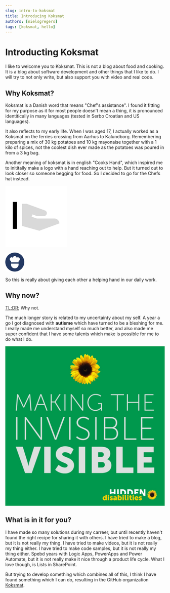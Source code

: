 ```yaml
---
slug: intro-to-koksmat
title: Introducing Koksmat
authors: [nielsgregers]
tags: [koksmat, hello]
---
```


# Introducting Koksmat
I like to welcome you to Koksmat. This is not a blog about food and cooking. It is a blog about software development and other things that I like to do. I will try to not only write, but also support you with video and real code.

## Why Koksmat?

Koksmat is a Danish word that means "Chef's assistance". I found it fitting for my purpose as it for most people doesn't mean a thing, it is pronounced identitically in many languages (tested in Serbo Croatian and US languages).

It also reflects to my early life. When I was aged 17, I actually worked as a Koksmat on the ferries crossing from Aarhus to Kalundborg. Remembering preparing a mix of 30 kg potatoes and 10 kg mayonaise together with a 1 kilo of spices, not the coolest dish ever made as the potatoes was poured in from a 3 kg bag.

Another meaning of koksmat is in english "Cooks Hand", which inspired me to inititally make a logo with a hand reaching out to help. But it turned out to look closer so someone begging for food. So I decided to go for the Chefs hat instead.

![](koksmat%20Icon.png)


![](koksmat%20Icon%20copy.png)

So this is really about giving each other a helping hand in our daily work.

## Why now?
[TL;DR](https://www.urbandictionary.com/define.php?term=tl%3Bdr); Why not. 

The much longer story is related to my uncertainty about my self. A year a go I got diagnosed with **autisme** which have turned to be a bleshing for me. I really made me understand myself so much better, and also made me super confident that I have some talents which make is possible for me to do what I do.

![](Hidden-Disabilities-Program.jpg)

## What is in it for you?

I have made so many solutions during my carreer, but until recently haven't found the right recipe for sharing it with others. I have tried to make a blog, but it is not really my thing. I have tried to make videos, but it is not really my thing either. I have tried to make code samples, but it is not really my thing either. Spebd years with Logic Apps, PowerApps and Power Automate, but it is not really make it nice through a product life cycle. What I love though, is Lists in SharePoint.

But trying to develop something which combines all of this, I think I have found something which I can do, resulting in the GitHub organization [Koksmat](https://www.github.com/koksmat-com).









